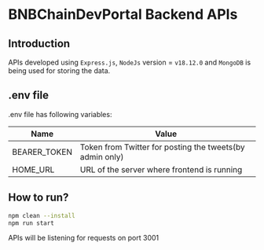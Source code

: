 # BNBChainDevPortal Backend APIs

## Introduction

APIs developed using `Express.js`, `NodeJs` version = `v18.12.0` and `MongoDB` is being used for storing the data.

## .env file

.env file has following variables:

| Name | Value |
| ------ | ------ |
| BEARER_TOKEN | Token from Twitter for posting the tweets(by admin only) |
| HOME_URL | URL of the server where frontend is running |

## How to run?

```bash
npm clean --install
npm run start
```

APIs will be listening for requests on port 3001